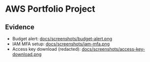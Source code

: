 # AWS Portfolio Project
## Evidence
- Budget alert: [docs/screenshots/budget-alert.png](docs/screenshots/budget-alert.png)
- IAM MFA setup: [docs/screenshots/iam-mfa.png](docs/screenshots/iam-mfa.png)
- Access key download (redacted): [docs/screenshots/access-key-download.png](docs/screenshots/access-key-download.png)
